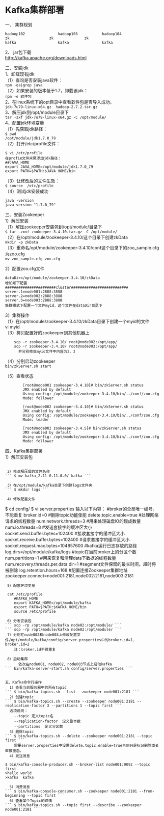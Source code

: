 Kafka集群部署
============
一、 集群规划  
```
hadoop102				hadoop103			hadoop104
zk				   	zk			  	zk
kafka				  	kafka		  		kafka
```

2、 jar包下载  
	http://kafka.apache.org/downloads.html   

二、安装jdk  
1、卸载现有jdk  
（1）查询是否安装java软件：  
``` rpm -qa|grep java ```  
（2）如果安装的版本低于1.7，卸载该jdk：  
``` rpm -e 软件包 ```  
2、在linux系统下的opt目录中查看软件包是否导入成功。  
``` jdk-7u79-linux-x64.gz  hadoop-2.7.2.tar.gz ```  
3、解压jdk到/opt/module目录下  
``` tar -zxf jdk-7u79-linux-x64.gz -C /opt/module/ ```  
4、配置jdk环境变量  
（1）先获取jdk路径：  
``` $ pwd ```  
``` /opt/module/jdk1.7.0_79 ```  
（2）打开/etc/profile文件：  
```
$ vi /etc/profile
在profie文件末尾添加jdk路径：
##JAVA_HOME
export JAVA_HOME=/opt/module/jdk1.7.0_79
export PATH=$PATH:$JAVA_HOME/bin
```  
（3）让修改后的文件生效：  
``` $ source  /etc/profile ```   
（4）测试jdk安装成功  
```
java -version
java version "1.7.0_79"
```  

三、安装Zookeeper  
1）解压安装  
（1）解压zookeeper安装包到/opt/module/目录下  
``` $ tar -zxvf zookeeper-3.4.10.tar.gz -C /opt/module/ ```  
（2）在/opt/module/zookeeper-3.4.10/这个目录下创建zkData  
``` mkdir -p zkData ```  
（3）重命名/opt/module/zookeeper-3.4.10/conf这个目录下的zoo_sample.cfg为zoo.cfg  
``` mv zoo_sample.cfg zoo.cfg ```  

2）配置zoo.cfg文件
```
dataDir=/opt/module/zookeeper-3.4.10/zkData
增加如下配置
#######################cluster##########################
server.1=node001:2888:3888
server.2=node002:2888:3888
server.3=node003:2888:3888
集群模式下配置一个文件myid，这个文件在dataDir目录下
```  

3）集群操作  
（1）在/opt/module/zookeeper-3.4.10/zkData目录下创建一个myid的文件  
      vi myid	
（3）拷贝配置好的zookeeper到其他机器上
```
  	scp -r zookeeper-3.4.10/ root@node002:/opt/app/
  	scp -r zookeeper-3.4.10/ root@node003:/opt/app/
	  并分别修改myid文件中内容为2、3
```  
（4）分别启动zookeeper  
``` bin/zkServer.sh start ```  
       
（5）查看状态  
```
        [root@node001 zookeeper-3.4.10]# bin/zkServer.sh status
        JMX enabled by default
        Using config: /opt/module/zookeeper-3.4.10/bin/../conf/zoo.cfg
        Mode: follower
	
        [root@node002 zookeeper-3.4.10]# bin/zkServer.sh status
        JMX enabled by default
        Using config: /opt/module/zookeeper-3.4.10/bin/../conf/zoo.cfg
        Mode: leader
	
        [root@node003 zookeeper-3.4.5]# bin/zkServer.sh status
        JMX enabled by default
        Using config: /opt/module/zookeeper-3.4.10/bin/../conf/zoo.cfg
        Mode: follower
```  


四、Kafka集群部署    
 1）解压安装包  
``` $ tar -zxvf kafka_2.11-0.11.0.0.tgz -C /opt/module/  
  
 2）修改解压后的文件名称  
``` $ mv kafka_2.11-0.11.0.0/ kafka ```  
  
 3）在/opt/module/kafka目录下创建logs文件夹  
``` $ mkdir logs ```  
  
 4）修改配置文件  
 ```
$ cd config/
$ vi server.properties
输入以下内容：
#broker的全局唯一编号，不能重复
broker.id=0
#删除topic功能使能
delete.topic.enable=true
#处理网络请求的线程数量
num.network.threads=3
#用来处理磁盘IO的现成数量
num.io.threads=8
#发送套接字的缓冲区大小
socket.send.buffer.bytes=102400
#接收套接字的缓冲区大小
socket.receive.buffer.bytes=102400
#请求套接字的缓冲区大小
socket.request.max.bytes=104857600
#kafka运行日志存放的路径
log.dirs=/opt/module/kafka/logs
#topic在当前broker上的分区个数
num.partitions=1
#用来恢复和清理data下数据的线程数量
num.recovery.threads.per.data.dir=1
#segment文件保留的最长时间，超时将被删除
log.retention.hours=168
#配置连接Zookeeper集群地址
zookeeper.connect=node001:2181,node002:2181,node003:2181
```  
 5）配置环境变量  
```
     cat /etc/profile
        #KAFKA_HOME
        export KAFKA_HOME=/opt/module/kafka
        export PATH=$PATH:$KAFKA_HOME/bin
     	source /etc/profile
```  
 6）分发安装包  
``` scp -rp /opt/module/kafka node02:/opt/module/ ```  
``` scp -rp /opt/module/kafka node02:/opt/module/ ```  
 7）分别在node002和node003上修改配置文件/opt/module/kafka/config/server.properties中的broker.id=1、broker.id=2  
	注：broker.id不得重复  
  
 8）启动集群  
      依次在node001、node002、node003节点上启动kafka  
``` bin/kafka-server-start.sh config/server.properties ```   
      
      
五、Kafka命令行操作  
  1）查看当前服务器中的所有topic  
``` $ bin/kafka-topics.sh --list --zookeeper node001:2181 ```  
  2）创建topic  
``` $ bin/kafka-topics.sh --create --zookeeper node001:2181 --replication-factor 3 --partitions 1 --topic first ```
  选项说明：  
    --topic 定义topic名  
    --replication-factor  定义副本数  
    --partitions  定义分区数  
  3）删除topic  
``` $ bin/kafka-topics.sh --delete --zookeeper node001:2181 --topic first ```  
    需要server.properties中设置delete.topic.enable=true否则只是标记删除或者直接重启。  
  4）发送消息  
```
    $ bin/kafka-console-producer.sh --broker-list node001:9092 --topic first
    >hello world
    >kafka  kafka
```  
  5）消费消息    
``` $ bin/kafka-console-consumer.sh --zookeeper node001:2181 --from-beginning --topic first ```
  6）查看某个Topic的详情  
``` $ bin/kafka-topics.sh --topic first --describe --zookeeper node001:2181 ```  
